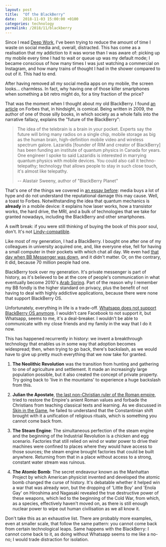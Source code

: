 ```yaml
---
layout: post
title:  "Of the BlackBerry"
date:   2018-11-03 15:00:00 +0100
categories: technology
permalink: /2018/11/blackberry
---
```

Since I read [Deep Work](/deep-work), I've been trying to reduce the amount of time I waste on social media and, overall, distracted. This has come as a realisation that my addiction to it was worse than I was aware of: picking up my mobile every time I had to wait or queue up was my default mode; I became conscious of how many times I was just watching a commercial on Instagram, and how many trains of thought I had in the shower compared to out of it. This had to end.

After having removed all my social media apps on my mobile, the screen looks... charmless. In fact, why having one of those killer smartphones when something a bit retro might do, for a tiny fraction of the price?

That was the moment when I thought about my old BlackBerry. I found [an article](https://www.forbes.com/2009/08/17/rim-apple-sweeny-intelligent-technology-blackberry.html#2d53e8b8863e) on Forbes that, in hindsight, is comical. Being written in 2009, the author of one of those silly books, in which society as a whole falls into the narrative fallacy, explains the "future of the BlackBerry":

>The idea of the telebrain is a brain in your pocket. Experts say the future will bring many radios on a single chip, mobile storage as big as the human brain, high-definition mobile video and wireless spectrum galore. Lazaridis [founder of RIM and creator of BlackBerry] has been funding an institute of quantum physics in Canada for years. One engineer I spoke to said Lazaridis is interested in marrying quantum physics with mobile devices. You could also call it techno-telepathy; technology that allows people to stay in such close touch, it's almost like telepathy.
>
> -- Alastair Sweeny, author of "BlackBerry Planet"

That's one of the things we covered in [an essay before](/2017/10/conflicts-of-interest): media buys a lot of hype and do not understand the reputational damage this may cause. Well, a toast to Forbes. Notwithstanding the idea that quantum mechanics is __already__ in a mobile device: it explains how laser works, how a transistor works, the hard drive, the MRI, and a bulk of technologies that we take for granted nowadays, including the BlackBerry and other smartphones.

A swift break: if you were still thinking of buying the book of this poor soul, don't. It's not [Lindy-compatible](/skin-in-the-game).

Like most of my generation, I had a BlackBerry. I bought one after one of my colleagues in university acquired one, and, like everyone else, fell for having a small computer in their pockets with which chat all day. We even had [that day when BB Messenger was down](https://www.zdnet.com/article/blackberry-issues-statement-over-downed-services/), and it didn't matter. Or, on the contrary, it did, because 70 million people had one.

BlackBerry took over my generation. It's private messenger is part of history, as it's believed to be at the core of people's communication in what eventually become 2010's [Arab Spring](https://en.wikipedia.org/wiki/Arab_Spring). Part of the reason why I remember my BB fondly is the higher standard on privacy, plus the benefit of not having to deal with highly addictive applications, because there were none that support BlackBerry OS.

Unfortunately, everything in life is a trade-off. [Whatsapp does not support BlackBerry OS anymore](https://www.bbc.com/news/technology-35686613). I wouldn't care Facebook to not support it, but Whatsapp, seems to me, it's a deal-breaker. I wouldn't be able to communicate with my close friends and my family in the way that I do it now.

This has happened recurrently in history: we invent a breakthrough technology that enables us in some way that adoption becomes widespread; then, when trying to go back, there's backslash, as we would have to give up pretty much everything that we now take for granted.

1. __The Neolithic Revolution__ was the transition from hunting and gathering to one of agriculture and settlement. It made an increasingly large population possible, but it also created the concept of private property. Try going back to 'live in the mountains' to experience a huge backslash from this.

2. __Julian the Apostate__, [the last non-Christian ruler of the Roman empire](https://en.wikipedia.org/wiki/Julian_(emperor)), tried to restore the Empire's anient Roman values and forbade the Christians from teaching classical texts and learning. As we discussed in [Skin in the Game](/skin-in-the-game), he failed to understand that the Constantinian shift brought with it a unification of religious rituals, which is something you cannot come back from.

3. __The Steam Engine__: The simultaneous perfection of the steam engine and the beginning of the Industrial Revolution is a chicken and egg scenario. Factories that still relied on wind or water power to drive their machines were confined to places where they would have access to those sources; the steam engine brought factories that could be built anywhere. Returning from that in a place without access to a strong, constant water stream was ruinous.

4. __The Atomic Bomb__: The secret endeavour known as the Manhattan Project by which American physicist invented and developed the atomic bomb changed the curse of history. It's debatable whether it helped win a war that was already won, but the dropping of 'Little Boy' and 'Enola Gay' on Hiroshima and Nagasaki revealed the true destructive power of these weapons, which led to the beginning of the Cold War, from which, as a species, effectively haven't moved on, as there is still enough nuclear power to wipe out human civilisation as we all know it.

Don't take this as an exhaustive list. There are probably more examples, even at smaller scale, that follow the same pattern: you cannot come back from certain technological leaps. Same happens with the BlackBerry: I cannot come back to it, as doing without Whatsapp seems to me like a no-no; I would trade distraction for isolation.
